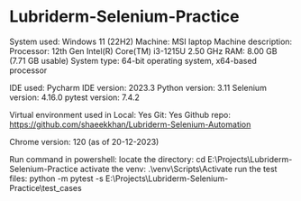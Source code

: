 # Lubriderm-Selenium-Practice

System used: Windows 11 (22H2) 
Machine: MSI laptop 
Machine description: Processor: 12th Gen Intel(R) Core(TM) i3-1215U 2.50 GHz RAM: 8.00 GB (7.71 GB usable) System type: 64-bit operating system, x64-based processor

IDE used: Pycharm IDE version: 2023.3 Python version: 3.11 Selenium version: 4.16.0 pytest version: 7.4.2

Virtual environment used in Local: Yes Git: Yes Github repo: https://github.com/shaeekkhan/Lubriderm-Selenium-Automation

Chrome version: 120 (as of 20-12-2023)

Run command in powershell: 
locate the directory: cd E:\Projects\Lubriderm-Selenium-Practice 
    activate the venv: .\venv\Scripts\Activate 
    run the test files: python -m pytest -s E:\Projects\Lubriderm-Selenium-Practice\test_cases